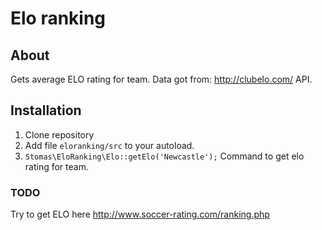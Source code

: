 # Elo ranking

## About

Gets average ELO rating for team. Data got from: http://clubelo.com/ API.

## Installation

1. Clone repository
2. Add file `eloranking/src` to your autoload.
3. `Stomas\EloRanking\Elo::getElo('Newcastle');` Command to get elo rating for team.

### TODO

Try to get ELO here http://www.soccer-rating.com/ranking.php

